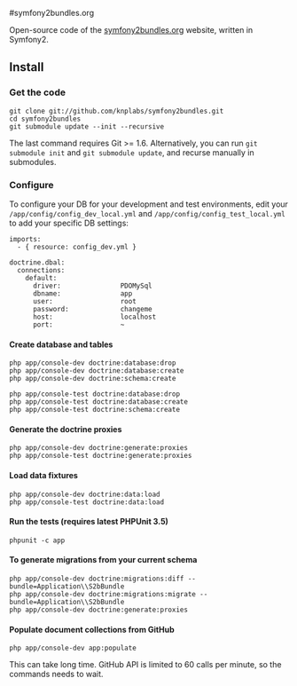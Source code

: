 #symfony2bundles.org

Open-source code of the [symfony2bundles.org](http://symfony2bundles.org)
website, written in Symfony2.

## Install

### Get the code

    git clone git://github.com/knplabs/symfony2bundles.git
    cd symfony2bundles
    git submodule update --init --recursive

The last command requires Git >= 1.6. Alternatively, you can run
`git submodule init` and `git submodule update`, and recurse manually in submodules.

### Configure

To configure your DB for your development and test environments, edit your
`/app/config/config_dev_local.yml` and `/app/config/config_test_local.yml`
to add your specific DB settings:

    imports:
      - { resource: config_dev.yml }

    doctrine.dbal:
      connections:
        default:
          driver:               PDOMySql
          dbname:               app
          user:                 root
          password:             changeme
          host:                 localhost
          port:                 ~

#### Create database and tables

    php app/console-dev doctrine:database:drop
    php app/console-dev doctrine:database:create
    php app/console-dev doctrine:schema:create

    php app/console-test doctrine:database:drop
    php app/console-test doctrine:database:create
    php app/console-test doctrine:schema:create

#### Generate the doctrine proxies

    php app/console-dev doctrine:generate:proxies
    php app/console-test doctrine:generate:proxies

#### Load data fixtures

    php app/console-dev doctrine:data:load
    php app/console-test doctrine:data:load

#### Run the tests (requires latest PHPUnit 3.5)

    phpunit -c app

#### To generate migrations from your current schema

    php app/console-dev doctrine:migrations:diff --bundle=Application\\S2bBundle
    php app/console-dev doctrine:migrations:migrate --bundle=Application\\S2bBundle
    php app/console-dev doctrine:generate:proxies

#### Populate document collections from GitHub

    php app/console-dev app:populate

This can take long time. GitHub API is limited to 60 calls per minute,
so the commands needs to wait.
